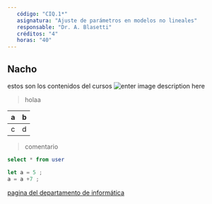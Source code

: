 ```yaml
---
   código: "CIQ.1*"
   asignatura: "Ajuste de parámetros en modelos no lineales"
   responsable: "Dr. A. Blasetti"
   créditos: "4"
   horas: "40"
---
```

## Nacho
estos son los contenidos del cursos
![enter image description here](https://i1.wp.com/diariocronica.com.ar/wp-content/uploads/2018/11/borrador-autom%C3%A1tico-133.jpg?fit=1200,800&ssl=1)

> holaa

| a | b |
|---|---|
| c | d |

> comentario



```sql
select * from user
```

```javascript
let a = 5 ;
a = a +7 ;
```
[pagina del departamento de informática](www.dinfo.ing.unp.edu.ar)
<!--stackedit_data:
eyJoaXN0b3J5IjpbLTE4OTUwMjg3NTAsLTE1ODk2NTAyNzUsND
A0NjE4Mzk5LDExODM5MjEyMzQsLTg5MDA4OTUzMywzOTk5ODQ1
MzQsNDQ0MjY4NzI4LDExMDkwMzM1MjYsLTk4MzM3ODk5NCwtMz
UwOTI3OTU0LDE5NjExMTE3MzUsOTQzMDQyMzU5LC04NDc3MTcw
MDEsMTc0MTA2NTk4LDExMzE2Njk5ODgsMjA4ODQ3ODY3LDU2ND
UxMTcyMywyNTc5NDc0OTksLTE4NTcyMjY3NSwtODQ4ODQ3Mjhd
fQ==
-->